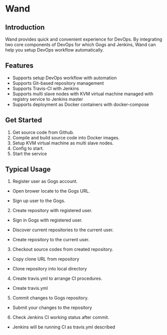 # Wand

## Introduction

Wand provides quick and convenient experience for DevOps. By integrating two core components of DevOps for which Gogs and Jenkins, Wand can help you setup DevOps workflow automatically.

## Features
* Supports setup DevOps workflow with automation
* Supports Git-based repository management
* Supports Travis-CI with Jenkins
* Supports multi slave nodes with KVM virtual machine managed with registry service to Jenkins master
* Supports deployment as Docker containers with docker-compose

## Get Started

1. Get source code from Github.
2. Compile and build source code into Docker images.
3. Setup KVM virtual machine as multi slave nodes.
4. Config to start.
5. Start the service

## Typical Usage

1. Register user as Gogs account.

  * Open brower locate to the Gogs URL.
  
  * Sign up user to the Gogs.

2. Create repository with registered user.

  * Sign in Gogs with registered user.

  * Discover current repositories to the current user.
  
  * Create repository to the current user.

3. Checkout source codes from created repository.
  
  * Copy clone URL from repository
  
  * Clone repository into local directory  

4. Create travis.yml to arrange CI procedures.

  * Create travis.yml

5. Commit changes to Gogs repository.

  * Submit your changes to the repository

6. Check Jenkins CI working status after commit.

  * Jenkins will be running CI as travis.yml described
